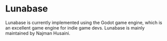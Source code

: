 # Lunabase

Lunabase is currently implemented using the Godot game engine, which is an excellent game engine for indie game devs. Lunabase is mainly maintained by Najman Husaini.

